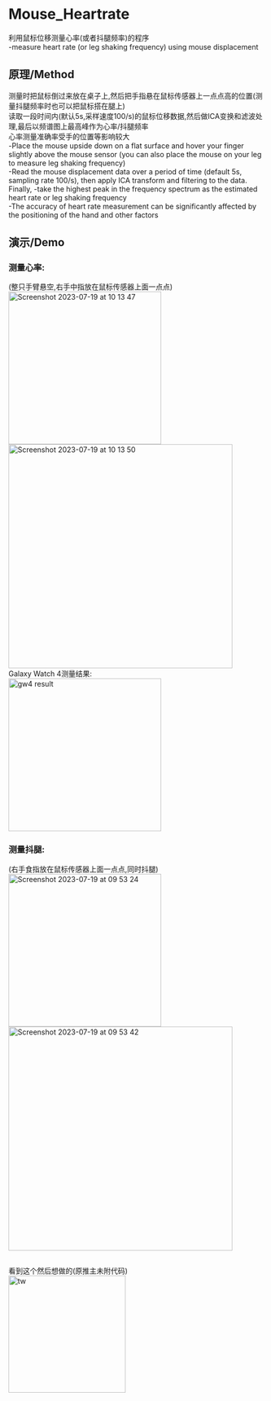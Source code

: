# Mouse_Heartrate
利用鼠标位移测量心率(或者抖腿频率)的程序<br>
-measure heart rate (or leg shaking frequency) using mouse displacement

## 原理/Method
测量时把鼠标倒过来放在桌子上,然后把手指悬在鼠标传感器上一点点高的位置(测量抖腿频率时也可以把鼠标搭在腿上)<br>
读取一段时间内(默认5s,采样速度100/s)的鼠标位移数据,然后做ICA变换和滤波处理,最后以频谱图上最高峰作为心率/抖腿频率<br>
心率测量准确率受手的位置等影响较大<br>
-Place the mouse upside down on a flat surface and hover your finger slightly above the mouse sensor (you can also place the mouse on your leg to measure leg shaking frequency)<br>
-Read the mouse displacement data over a period of time (default 5s, sampling rate 100/s), then apply ICA transform and filtering to the data. Finally, -take the highest peak in the frequency spectrum as the estimated heart rate or leg shaking frequency<br>
-The accuracy of heart rate measurement can be significantly affected by the positioning of the hand and other factors<br>

## 演示/Demo
### 测量心率:
(整只手臂悬空,右手中指放在鼠标传感器上面一点点)<br>
<img width="300" alt="Screenshot 2023-07-19 at 10 13 47" src="https://github.com/sszzz830/Mouse_Heartrate/assets/32834442/49cb7a1a-3936-4681-957d-717a77f5361a"><br>
<img width="440" alt="Screenshot 2023-07-19 at 10 13 50" src="https://github.com/sszzz830/Mouse_Heartrate/assets/32834442/ac006090-b199-46ab-89e1-923a8a6db407"><br>
Galaxy Watch 4测量结果:<br>
<img width="300" alt="gw4 result" src="https://github.com/sszzz830/Mouse_Heartrate/assets/32834442/b8e9936b-a268-4b21-a101-61e0ce9a8624">
<br>
### 测量抖腿:
(右手食指放在鼠标传感器上面一点点,同时抖腿)<br>
<img width="300" alt="Screenshot 2023-07-19 at 09 53 24" src="https://github.com/sszzz830/Mouse_Heartrate/assets/32834442/a54d5120-927f-465c-83eb-aad79474792b"><br>
<img width="440" alt="Screenshot 2023-07-19 at 09 53 42" src="https://github.com/sszzz830/Mouse_Heartrate/assets/32834442/fd9a06a1-4c28-460e-ac30-a1e61b1bcf78">

## 
看到这个然后想做的(原推主未附代码)<br>
<img width="230" alt="tw" src="https://github.com/sszzz830/Mouse_Heartrate/assets/32834442/97d4e930-d560-44e1-8d3a-5b0a79239d52">
